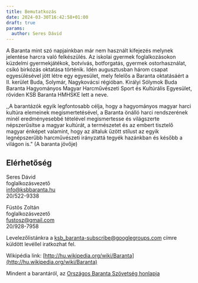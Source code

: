 ```yaml
---
title: Bemutatkozás
date: 2024-03-30T16:42:58+01:00
draft: true
params:
  author: Seres Dávid
---
```


A Baranta mint szó napjainkban már nem használt kifejezés melynek jelentése harcra való felkészülés. Az iskolai gyermek foglalkozásokon küzdelmi gyermekjátékok, botvívás, botforgatás, gyermek ostorhasználat, csikó birkózás oktatása történik. Idén augusztusban három csapat egyesülésével jött létre egy egyesület, mely felelős a Baranta oktatásáért a II. kerület Buda, Solymár, Nagykovácsi régióban. Királyi Sólymok Buda Baranta Hagyományos Magyar Harcművészeti Sport és Kultúrális Egyesület, röviden KSB Baranta HMHSKE lett a neve.

,,A barantázók egyik legfontosabb célja, hogy a hagyományos magyar harci kultúra elemeinek megismertetésével, a Baranta önálló harci rendszerének minél eredményesebbé tételével megismertesse és világszerte népszerűsítse a magyar kultúrát, a természetet és az embert tisztelő magyar énképet valamint, hogy az általuk űzött stílust az egyik legnépszerűbb harcművészeti irányzattá tegyék hazánkban és később a világon is." (A baranta jövője)

## Elérhetőség

Seres Dávid  
foglalkozásvezető  
<info@ksbbaranta.hu>  
20/522-9338

Füstös Zoltán  
foglalkozásvezető  
<fustosz@gmail.com>  
20/928-7958

Levelezőlistánkra a [ksb_baranta-subscribe@googlegroups.com](ksb_baranta-subscribe@googlegroups.com) címre küldött levéllel iratkozhat fel.

Wikipédia link:
[http://hu.wikipedia.org/wiki/Baranta](http://hu.wikipedia.org/wiki/Baranta)

Mindent a barantáról, az [Országos Baranta Szövetség honlapja](https://baranta.org/)
